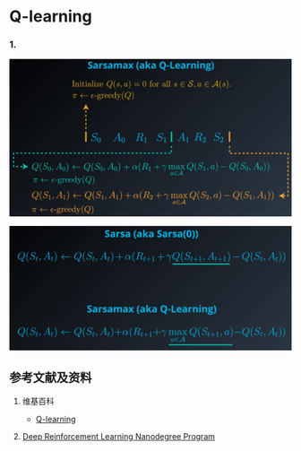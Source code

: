 # Q-learning

### 1.

![](/images/体验3种基本的时序差分控制方法/Q-learning/1a1.png)

![](/images/体验3种基本的时序差分控制方法/Q-learning/1a2.png)

## 参考文献及资料

1. 维基百科
	- [Q-learning](https://en.wikipedia.org/wiki/Q-learning) 

2. [Deep Reinforcement Learning Nanodegree Program](https://www.udacity.com/course/deep-reinforcement-learning-nanodegree--nd893)